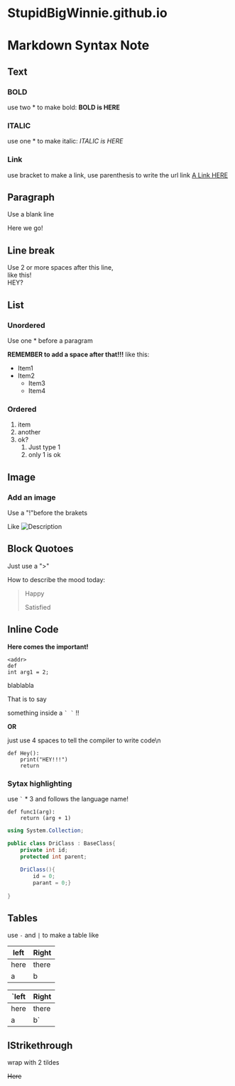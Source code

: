 # StupidBigWinnie.github.io
# Markdown Syntax Note

## Text

### BOLD
use two * to make bold:
**BOLD is HERE**

### ITALIC
use one * to make italic:
*ITALIC is HERE*

### Link
use bracket to make a link, use parenthesis to write the url link
	[A Link HERE](www.bing.com)

## Paragraph
Use a blank line

Here we go!

## Line break

Use 2 or more spaces after this line,  
like this!  
HEY?

## List

### Unordered
Use one * before a paragram

**REMEMBER to add a space after that!!!**
like this:
* Item1
* Item2
	* Item3
	* Item4

### Ordered
1. item
1. another
1. ok?
	1. Just type 1
	1. only 1 is ok

## Image

### Add an image
Use a "!"before the brakets

Like ![Description](url)

## Block Quotoes
Just use a ">"

How to describe the mood today:
>Happy
>
>Satisfied

## Inline Code
**Here comes the important!**

`<addr>`  
`def`  
`int arg1 = 2;`  

blablabla

	
That is to say

something inside a `` ` ` ``   !!

**OR**

just use 4 spaces to tell the compiler to write code\n

    def Hey():
		print("HEY!!!")
		return


### Sytax highlighting

use `` ` `` * 3 and follows the language name!


```python3
def func1(arg):
	return (arg + 1)
```

```csharp
using System.Collection;

public class DriClass : BaseClass{
	private int id;
	protected int parent;
	
	DriClass(){
		id = 0;
		parant = 0;}
	
}
```



## Tables
use `-` and `|` to make a table like

left | Right
------ | ------
here | there
a | b

`left | Right
------ | ------
here | there
a | b`

## lStrikethrough

wrap with 2 tildes

~~Here~~
~~~~hey~~~~
